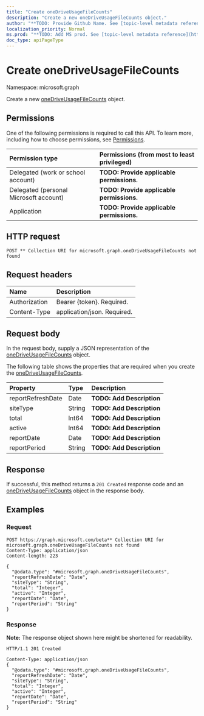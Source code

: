 ```yaml
---
title: "Create oneDriveUsageFileCounts"
description: "Create a new oneDriveUsageFileCounts object."
author: "**TODO: Provide Github Name. See [topic-level metadata reference](https://msgo.azurewebsites.net/add/document/guidelines/metadata.html#topic-level-metadata)**"
localization_priority: Normal
ms.prod: "**TODO: Add MS prod. See [topic-level metadata reference](https://msgo.azurewebsites.net/add/document/guidelines/metadata.html#topic-level-metadata)**"
doc_type: apiPageType
---
```


# Create oneDriveUsageFileCounts
Namespace: microsoft.graph

Create a new [oneDriveUsageFileCounts](../resources/onedriveusagefilecounts.md) object.

## Permissions
One of the following permissions is required to call this API. To learn more, including how to choose permissions, see [Permissions](/graph/permissions-reference).

|Permission type|Permissions (from most to least privileged)|
|:---|:---|
|Delegated (work or school account)|**TODO: Provide applicable permissions.**|
|Delegated (personal Microsoft account)|**TODO: Provide applicable permissions.**|
|Application|**TODO: Provide applicable permissions.**|

## HTTP request

<!-- {
  "blockType": "ignored"
}
-->
``` http
POST ** Collection URI for microsoft.graph.oneDriveUsageFileCounts not found
```

## Request headers
|Name|Description|
|:---|:---|
|Authorization|Bearer {token}. Required.|
|Content-Type|application/json. Required.|

## Request body
In the request body, supply a JSON representation of the [oneDriveUsageFileCounts](../resources/onedriveusagefilecounts.md) object.

The following table shows the properties that are required when you create the [oneDriveUsageFileCounts](../resources/onedriveusagefilecounts.md).

|Property|Type|Description|
|:---|:---|:---|
|reportRefreshDate|Date|**TODO: Add Description**|
|siteType|String|**TODO: Add Description**|
|total|Int64|**TODO: Add Description**|
|active|Int64|**TODO: Add Description**|
|reportDate|Date|**TODO: Add Description**|
|reportPeriod|String|**TODO: Add Description**|



## Response

If successful, this method returns a `201 Created` response code and an [oneDriveUsageFileCounts](../resources/onedriveusagefilecounts.md) object in the response body.

## Examples

### Request
<!-- {
  "blockType": "request",
  "name": "create_onedriveusagefilecounts_from_"
}
-->
``` http
POST https://graph.microsoft.com/beta** Collection URI for microsoft.graph.oneDriveUsageFileCounts not found
Content-Type: application/json
Content-length: 223

{
  "@odata.type": "#microsoft.graph.oneDriveUsageFileCounts",
  "reportRefreshDate": "Date",
  "siteType": "String",
  "total": "Integer",
  "active": "Integer",
  "reportDate": "Date",
  "reportPeriod": "String"
}
```


### Response
**Note:** The response object shown here might be shortened for readability.
<!-- {
  "blockType": "response",
  "truncated": true,
  "@odata.type": "microsoft.graph.oneDriveUsageFileCounts"
}
-->
``` http
HTTP/1.1 201 Created

Content-Type: application/json
{
  "@odata.type": "#microsoft.graph.oneDriveUsageFileCounts",
  "reportRefreshDate": "Date",
  "siteType": "String",
  "total": "Integer",
  "active": "Integer",
  "reportDate": "Date",
  "reportPeriod": "String"
}
```

